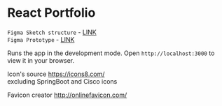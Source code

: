 # React Portfolio
`Figma Sketch structure` - [LINK](https://www.figma.com/file/OwPmTYepns7LSCzasL1Pyf/CV?node-id=0%3A1)  
`Figma Prototype` - [LINK](https://www.figma.com/proto/OwPmTYepns7LSCzasL1Pyf/CV?node-id=2%3A4&scaling=min-zoom&page-id=0%3A1&starting-point-node-id=2%3A4)

Runs the app in the development mode.
Open `http://localhost:3000` to view it in your browser.

Icon's source https://icons8.com/   
excluding SpringBoot and Cisco icons

Favicon creator http://onlinefavicon.com/
